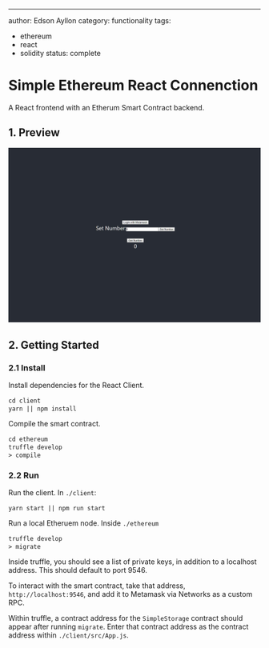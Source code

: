 ---
author: Edson Ayllon
category: functionality
tags:
- ethereum
- react
- solidity
status: complete

# Simple Ethereum React Connenction


A React frontend with an Etherum Smart Contract backend.

## 1. Preview


![Screenshot](./Screenshot.jpg)

## 2. Getting Started

### 2.1 Install

Install dependencies for the React Client.

```
cd client
yarn || npm install
```

Compile the smart contract.

```
cd ethereum
truffle develop
> compile
```

### 2.2 Run

Run the client. In `./client`:

```
yarn start || npm run start
```

Run a local Etheruem node. Inside `./ethereum`

```
truffle develop
> migrate
```

Inside truffle, you should see a list of private keys, in addition to a localhost address. This should default to port 9546.

To interact with the smart contract, take that address, `http://localhost:9546`, and add it to Metamask via Networks as a custom RPC.

Within truffle, a contract address for the `SimpleStorage` contract should appear after running `migrate`. Enter that contract address as the contract address within `./client/src/App.js`.
